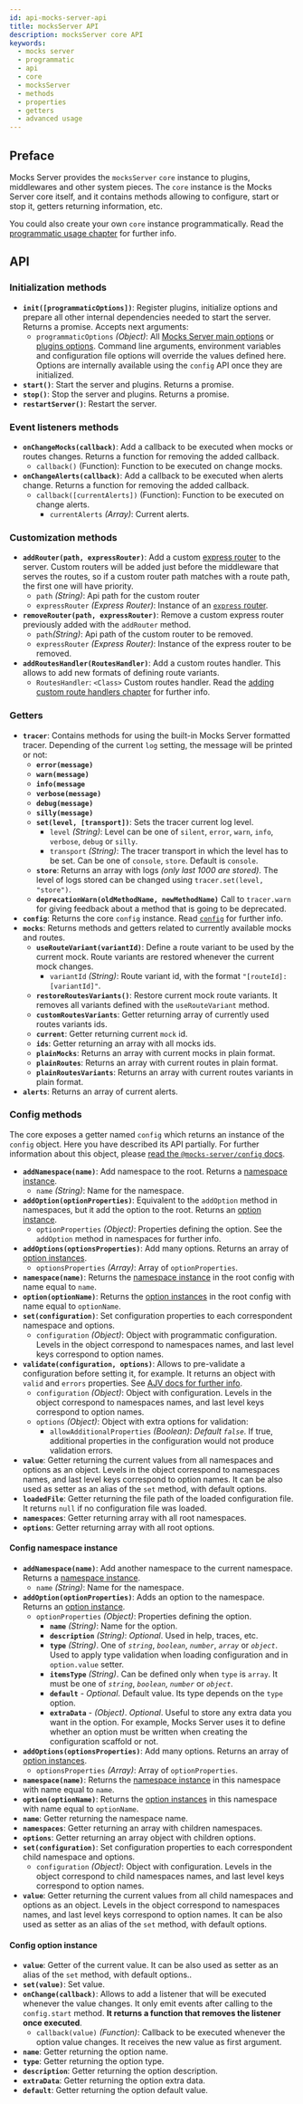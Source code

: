 ```yaml
---
id: api-mocks-server-api
title: mocksServer API
description: mocksServer core API
keywords:
  - mocks server
  - programmatic
  - api
  - core
  - mocksServer
  - methods
  - properties
  - getters
  - advanced usage
---
```


## Preface

Mocks Server provides the `mocksServer` `core` instance to plugins, middlewares and other system pieces. The `core` instance is the Mocks Server core itself, and it contains methods allowing to configure, start or stop it, getters returning information, etc.

You could also create your own `core` instance programmatically. Read the [programmatic usage chapter](api-programmatic-usage.md) for further info.

## API

### Initialization methods

* __`init([programmaticOptions])`__: Register plugins, initialize options and prepare all other internal dependencies needed to start the server. Returns a promise. Accepts next arguments:
  * `programmaticOptions` _(Object)_: All [Mocks Server main options](configuration-options.md#main-options) or [plugins options](configuration-options.md#plugins-options). Command line arguments, environment variables and configuration file options will override the values defined here. Options are internally available using the `config` API once they are initialized.
* __`start()`__: Start the server and plugins. Returns a promise.
* __`stop()`__: Stop the server and plugins. Returns a promise.
* __`restartServer()`__: Restart the server.

### Event listeners methods

* __`onChangeMocks(callback)`__: Add a callback to be executed when mocks or routes changes. Returns a function for removing the added callback.
  * `callback()` (Function): Function to be executed on change mocks.
* __`onChangeAlerts(callback)`__: Add a callback to be executed when alerts change. Returns a function for removing the added callback.
  * `callback([currentAlerts])` (Function): Function to be executed on change alerts.
    * `currentAlerts` _(Array)_: Current alerts.

### Customization methods

* __`addRouter(path, expressRouter)`__: Add a custom [express router](https://expressjs.com/es/guide/routing.html) to the server. Custom routers will be added just before the middleware that serves the routes, so if a custom router path matches with a route path, the first one will have priority.
    * `path` _(String)_: Api path for the custom router
    * `expressRouter` _(Express Router)_: Instance of an [`express` router](https://expressjs.com/es/guide/routing.html).
* __`removeRouter(path, expressRouter)`__: Remove a custom express router previously added with the `addRouter` method.
    * `path`_(String)_: Api path of the custom router to be removed.
    * `expressRouter` _(Express Router)_: Instance of the express router to be removed.
* __`addRoutesHandler(RoutesHandler)`__: Add a custom routes handler. This allows to add new formats of defining route variants.
    * `RoutesHandler`: `<Class>` Custom routes handler. Read the [adding custom route handlers chapter](api-routes-handler.md) for further info.

### Getters

* __`tracer`__: Contains methods for using the built-in Mocks Server formatted tracer. Depending of the current `log` setting, the message will be printed or not:
  * __`error(message)`__
  * __`warn(message)`__
  * __`info(message`__
  * __`verbose(message)`__
  * __`debug(message)`__
  * __`silly(message)`__
  * __`set(level, [transport])`__: Sets the tracer current log level.
    * `level` _(String)_: Level can be one of `silent`, `error`, `warn`, `info`, `verbose`, `debug` or `silly`.
    * `transport` _(String)_: The tracer transport in which the level has to be set. Can be one of `console`, `store`. Default is `console`.
  * __`store`__: Returns an array with logs _(only last 1000 are stored)_. The level of logs stored can be changed using `tracer.set(level, "store")`.
  * __`deprecationWarn(oldMethodName, newMethodName)`__ Call to `tracer.warn` for giving feedback about a method that is going to be deprecated.
* __`config`__: Returns the core `config` instance. Read [`config`](#config) for further info.
* __`mocks`__: Returns methods and getters related to currently available mocks and routes.
  * __`useRouteVariant(variantId)`__: Define a route variant to be used by the current mock. Route variants are restored whenever the current mock changes.
    * `variantId` _(String)_: Route variant id, with the format `"[routeId]:[variantId]"`.
  * __`restoreRoutesVariants()`__: Restore current mock route variants. It removes all variants defined with the `useRouteVariant` method.
  * __`customRoutesVariants`__: Getter returning array of currently used routes variants ids.
  * __`current`__: Getter returning current `mock` id.
  * __`ids`__: Getter returning an array with all mocks ids.
  * __`plainMocks`__: Returns an array with current mocks in plain format.
  * __`plainRoutes`__: Returns an array with current routes in plain format.
  * __`plainRoutesVariants`__: Returns an array with current routes variants in plain format.
* __`alerts`__: Returns an array of current alerts.

### Config methods

The core exposes a getter named `config` which returns an instance of the `config` object. Here you have described its API partially. For further information about this object, please [read the `@mocks-server/config` docs](https://github.com/mocks-server/main/tree/master/packages/config/README.md).

* __`addNamespace(name)`__: Add namespace to the root. Returns a [namespace instance](#config-namespace-instance).
  * `name` _(String)_: Name for the namespace.
* __`addOption(optionProperties)`__: Equivalent to the `addOption` method in namespaces, but it add the option to the root. Returns an [option instance](#config-option-instance).
  * `optionProperties` _(Object)_: Properties defining the option. See the `addOption` method in namespaces for further info.
* __`addOptions(optionsProperties)`__: Add many options. Returns an array of [option instances](#config-option-instance).
  * `optionsProperties` _(Array)_: Array of `optionProperties`.
* __`namespace(name)`__: Returns the [namespace instance](#config-namespace-instance) in the root config with name equal to `name`.
* __`option(optionName)`__: Returns the [option instances](#config-option-instance) in the root config with name equal to `optionName`.
* __`set(configuration)`__: Set configuration properties to each correspondent namespace and options.
  * `configuration` _(Object)_: Object with programmatic configuration. Levels in the object correspond to namespaces names, and last level keys correspond to option names.
* __`validate(configuration, options)`__: Allows to pre-validate a configuration before setting it, for example. It returns an object with `valid` and `errors` properties. See [AJV docs for further info](https://ajv.js.org/guide/getting-started.html#basic-data-validation).
  * `configuration` _(Object)_: Object with configuration. Levels in the object correspond to namespaces names, and last level keys correspond to option names.
  * `options` _(Object)_: Object with extra options for validation:
    * `allowAdditionalProperties` _(Boolean)_: _Default `false`_. If true, additional properties in the configuration would not produce validation errors.
* __`value`__: Getter returning the current values from all namespaces and options as an object. Levels in the object correspond to namespaces names, and last level keys correspond to option names. It can be also used as setter as an alias of the `set` method, with default options.
* __`loadedFile`__: Getter returning the file path of the loaded configuration file. It returns `null` if no configuration file was loaded.
* __`namespaces`__: Getter returning array with all root namespaces.
* __`options`__: Getter returning array with all root options.

#### Config namespace instance

* __`addNamespace(name)`__: Add another namespace to the current namespace. Returns a [namespace instance](#config-namespace-instance).
  * `name` _(String)_: Name for the namespace.
* __`addOption(optionProperties)`__: Adds an option to the namespace. Returns an [option instance](#config-option-instance).
  * `optionProperties` _(Object)_: Properties defining the option.
    * __`name`__ _(String)_: Name for the option.
    * __`description`__ _(String)_: _Optional_. Used in help, traces, etc.
    * __`type`__  _(String)_. One of _`string`_, _`boolean`_, _`number`_, _`array`_ or _`object`_. Used to apply type validation when loading configuration and in `option.value` setter.
    * __`itemsType`__ _(String)_. Can be defined only when `type` is `array`. It must be one of _`string`_, _`boolean`_, _`number`_ or _`object`_.
    * __`default`__ - _Optional_. Default value. Its type depends on the `type` option.
    * __`extraData`__ - _(Object)_. _Optional_. Useful to store any extra data you want in the option. For example, Mocks Server uses it to define whether an option must be written when creating the configuration scaffold or not.
* __`addOptions(optionsProperties)`__: Add many options. Returns an array of [option instances](#config-option-instance).
  * `optionsProperties` _(Array)_: Array of `optionProperties`.
* __`namespace(name)`__: Returns the [namespace instance](#config-namespace-instance) in this namespace with name equal to `name`.
* __`option(optionName)`__: Returns the [option instances](#config-option-instance) in this namespace with name equal to `optionName`.
* __`name`__: Getter returning the namespace name.
* __`namespaces`__: Getter returning an array with children namespaces.
* __`options`__: Getter returning an array object with children options.
* __`set(configuration)`__: Set configuration properties to each correspondent child namespace and options.
  * `configuration` _(Object)_: Object with configuration. Levels in the object correspond to child namespaces names, and last level keys correspond to option names.
* __`value`__: Getter returning the current values from all child namespaces and options as an object. Levels in the object correspond to namespaces names, and last level keys correspond to option names. It can be also used as setter as an alias of the `set` method, with default options.

#### Config option instance

* __`value`__: Getter of the current value. It can be also used as setter as an alias of the `set` method, with default options..
* __`set(value)`__: Set value.
* __`onChange(callback)`__: Allows to add a listener that will be executed whenever the value changes. It only emit events after calling to the `config.start` method. __It returns a function that removes the listener once executed__.
  * `callback(value)` _(Function)_: Callback to be executed whenever the option value changes. It receives the new value as first argument.
* __`name`__: Getter returning the option name.
* __`type`__: Getter returning the option type.
* __`description`__: Getter returning the option description.
* __`extraData`__: Getter returning the option extra data.
* __`default`__: Getter returning the option default value.
